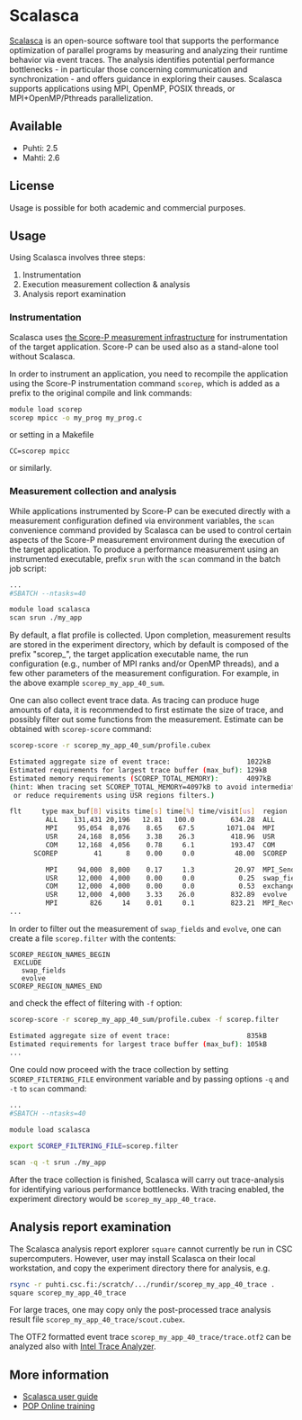 # Scalasca

[Scalasca](https://www.scalasca.org/) is an open-source software tool
that supports the performance optimization of parallel programs by
measuring and analyzing their runtime behavior via event traces. The analysis
identifies potential performance bottlenecks - in particular those
concerning communication and synchronization - and offers guidance in
exploring their causes. Scalasca supports applications using MPI,
OpenMP, POSIX threads, or MPI+OpenMP/Pthreads parallelization.

## Available

* Puhti: 2.5
* Mahti: 2.6

## License

Usage is possible for both academic and commercial purposes.

## Usage

Using Scalasca involves three steps:

1. Instrumentation
2. Execution measurement collection & analysis
3. Analysis report examination

### Instrumentation

Scalasca uses [the Score-P measurement
infrastructure](https://perftools.pages.jsc.fz-juelich.de/cicd/scorep/tags/scorep-7.1/html/)
for instrumentation of the target application. Score-P can be used
also as a stand-alone tool without Scalasca.

In order to instrument an application, you need to recompile the
application using the Score-P instrumentation command `scorep`, which is added
as a prefix to the original compile and link commands:

```bash
module load scorep
scorep mpicc -o my_prog my_prog.c
```
or setting in a Makefile

```
CC=scorep mpicc
```
or similarly.

### Measurement collection and analysis

While applications instrumented by Score-P can be executed directly
with a measurement configuration defined via environment variables,
the `scan` convenience command provided by
Scalasca can be used to control certain aspects of the Score-P
measurement environment during the execution of the target
application. To produce a performance measurement using an
instrumented executable, prefix `srun`
with the `scan` command in the batch job script:

```bash
...
#SBATCH --ntasks=40

module load scalasca
scan srun ./my_app
```

By default, a flat profile is collected. Upon completion, measurement
results are stored in the experiment directory, which by default is
composed of the prefix "scorep_", the target application executable
name, the run configuration (e.g., number of MPI ranks and/or OpenMP
threads), and a few other parameters of the measurement
configuration. For example, in the above example
`scorep_my_app_40_sum`.

One can also collect event trace data. As tracing can produce huge
amounts of data, it is recommended to first estimate the size of
trace, and possibly filter out some functions from the measurement.
Estimate can be obtained with `scorep-score` command:

```bash
scorep-score -r scorep_my_app_40_sum/profile.cubex 

Estimated aggregate size of event trace:                   1022kB
Estimated requirements for largest trace buffer (max_buf): 129kB
Estimated memory requirements (SCOREP_TOTAL_MEMORY):       4097kB
(hint: When tracing set SCOREP_TOTAL_MEMORY=4097kB to avoid intermediate flushes
 or reduce requirements using USR regions filters.)

flt     type max_buf[B] visits time[s] time[%] time/visit[us]  region
         ALL    131,431 20,196   12.81   100.0         634.28  ALL
         MPI     95,054  8,076    8.65    67.5        1071.04  MPI
         USR     24,168  8,056    3.38    26.3         418.96  USR
         COM     12,168  4,056    0.78     6.1         193.47  COM
      SCOREP         41      8    0.00     0.0          48.00  SCOREP

         MPI     94,000  8,000    0.17     1.3          20.97  MPI_Sendrecv
         USR     12,000  4,000    0.00     0.0           0.25  swap_fields
         COM     12,000  4,000    0.00     0.0           0.53  exchange
         USR     12,000  4,000    3.33    26.0         832.89  evolve
         MPI        826     14    0.01     0.1         823.21  MPI_Recv
...
```

In order to filter out the measurement of `swap_fields` and `evolve`,
one can create a file `scorep.filter` with the contents:

```
SCOREP_REGION_NAMES_BEGIN
 EXCLUDE
   swap_fields
   evolve
SCOREP_REGION_NAMES_END
```

and check the effect of filtering with `-f` option:

```bash
scorep-score -r scorep_my_app_40_sum/profile.cubex -f scorep.filter

Estimated aggregate size of event trace:                   835kB
Estimated requirements for largest trace buffer (max_buf): 105kB
...
```

One could now proceed with the trace collection by setting
`SCOREP_FILTERING_FILE` environment variable and by passing options
`-q` and `-t` to `scan` command:

```bash
...
#SBATCH --ntasks=40

module load scalasca

export SCOREP_FILTERING_FILE=scorep.filter

scan -q -t srun ./my_app
```

After the trace collection is finished, Scalasca will carry out
trace-analysis for identifying various performance bottlenecks.
With tracing enabled, the experiment directory would be
`scorep_my_app_40_trace`.

## Analysis report examination

The Scalasca analysis report explorer `square` cannot currently be run in CSC
supercomputers. However, user may install Scalasca on their local
workstation, and copy the experiment directory there for analysis,
e.g.
```bash
rsync -r puhti.csc.fi:/scratch/.../rundir/scorep_my_app_40_trace .
square scorep_my_app_40_trace
```
For large traces, one may copy only the post-processed trace analysis
result file `scorep_my_app_40_trace/scout.cubex`.

The OTF2 formatted event trace `scorep_my_app_40_trace/trace.otf2` can
be analyzed also with [Intel Trace Analyzer](itac.md).


## More information

- [Scalasca user guide](https://apps.fz-juelich.de/scalasca/releases/scalasca/2.6/docs/manual/index.html)
- [POP Online training](https://pop-coe.eu/further-information/online-training)



